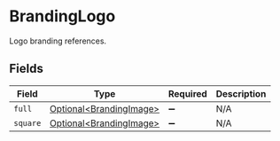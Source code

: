 # BrandingLogo

Logo branding references.


## Fields

| Field                                                            | Type                                                             | Required                                                         | Description                                                      |
| ---------------------------------------------------------------- | ---------------------------------------------------------------- | ---------------------------------------------------------------- | ---------------------------------------------------------------- |
| `full`                                                           | [Optional\<BrandingImage>](../../models/shared/BrandingImage.md) | :heavy_minus_sign:                                               | N/A                                                              |
| `square`                                                         | [Optional\<BrandingImage>](../../models/shared/BrandingImage.md) | :heavy_minus_sign:                                               | N/A                                                              |